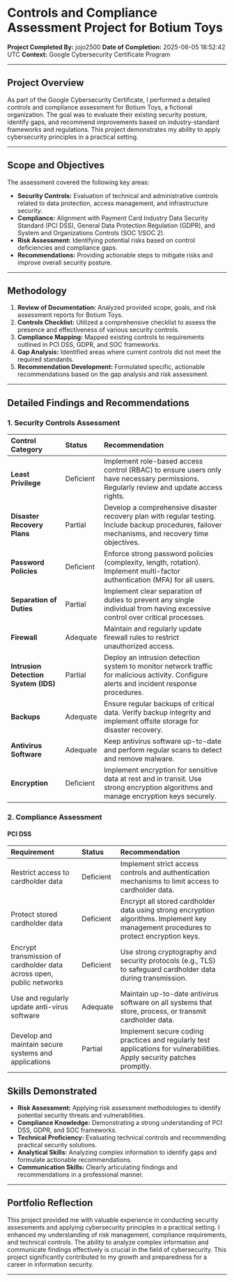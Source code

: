 # Controls and Compliance Assessment Project for Botium Toys

**Project Completed By:** jojo2500
**Date of Completion:** 2025-06-05 18:52:42 UTC
**Context:** Google Cybersecurity Certificate Program

---

## Project Overview

As part of the Google Cybersecurity Certificate, I performed a detailed controls and compliance assessment for Botium Toys, a fictional organization. The goal was to evaluate their existing security posture, identify gaps, and recommend improvements based on industry-standard frameworks and regulations. This project demonstrates my ability to apply cybersecurity principles in a practical setting.

---

## Scope and Objectives

The assessment covered the following key areas:
- **Security Controls:** Evaluation of technical and administrative controls related to data protection, access management, and infrastructure security.
- **Compliance:** Alignment with Payment Card Industry Data Security Standard (PCI DSS), General Data Protection Regulation (GDPR), and System and Organizations Controls (SOC 1/SOC 2).
- **Risk Assessment:** Identifying potential risks based on control deficiencies and compliance gaps.
- **Recommendations:** Providing actionable steps to mitigate risks and improve overall security posture.

---

## Methodology

1.  **Review of Documentation:** Analyzed provided scope, goals, and risk assessment reports for Botium Toys.
2.  **Controls Checklist:** Utilized a comprehensive checklist to assess the presence and effectiveness of various security controls.
3.  **Compliance Mapping:** Mapped existing controls to requirements outlined in PCI DSS, GDPR, and SOC frameworks.
4.  **Gap Analysis:** Identified areas where current controls did not meet the required standards.
5.  **Recommendation Development:** Formulated specific, actionable recommendations based on the gap analysis and risk assessment.

---

## Detailed Findings and Recommendations

### 1. Security Controls Assessment

| Control Category                   | Status     | Recommendation                                                                                                                               |
| :--------------------------------- | :--------- | :------------------------------------------------------------------------------------------------------------------------------------------- |
| **Least Privilege**                | Deficient  | Implement role-based access control (RBAC) to ensure users only have necessary permissions. Regularly review and update access rights.         |
| **Disaster Recovery Plans**        | Partial    | Develop a comprehensive disaster recovery plan with regular testing. Include backup procedures, failover mechanisms, and recovery time objectives. |
| **Password Policies**              | Deficient  | Enforce strong password policies (complexity, length, rotation). Implement multi-factor authentication (MFA) for all users.                    |
| **Separation of Duties**           | Partial    | Implement clear separation of duties to prevent any single individual from having excessive control over critical processes.                  |
| **Firewall**                       | Adequate   | Maintain and regularly update firewall rules to restrict unauthorized access.                                                                  |
| **Intrusion Detection System (IDS)** | Partial    | Deploy an intrusion detection system to monitor network traffic for malicious activity. Configure alerts and incident response procedures.     |
| **Backups**                        | Adequate   | Ensure regular backups of critical data. Verify backup integrity and implement offsite storage for disaster recovery.                           |
| **Antivirus Software**             | Adequate   | Keep antivirus software up-to-date and perform regular scans to detect and remove malware.                                                      |
| **Encryption**                     | Deficient  | Implement encryption for sensitive data at rest and in transit. Use strong encryption algorithms and manage encryption keys securely.            |

### 2. Compliance Assessment

#### PCI DSS

| Requirement                                                              | Status     | Recommendation                                                                                                                                                                                                                                                                |
| :----------------------------------------------------------------------- | :--------- | :---------------------------------------------------------------------------------------------------------------------------------------------------------------------------------------------------------------------------------------------------------------------------- |
| Restrict access to cardholder data                                       | Deficient  | Implement strict access controls and authentication mechanisms to limit access to cardholder data.                                                                                                                                                                          |
| Protect stored cardholder data                                           | Deficient  | Encrypt all stored cardholder data using strong encryption algorithms. Implement key management procedures to protect encryption keys.                                                                                                                                      |
| Encrypt transmission of cardholder data across open, public networks     | Deficient  | Use strong cryptography and security protocols (e.g., TLS) to safeguard cardholder data during transmission.                                                                                                                                                             |
| Use and regularly update anti-virus software                             | Adequate   | Maintain up-to-date antivirus software on all systems that store, process, or transmit cardholder data.                                                                                                                                                                      |
| Develop and maintain secure systems and applications                     | Partial    | Implement secure coding practices and regularly test applications for vulnerabilities. Apply security patches promptly.                                                                                                                                                            |                                                                                                                                                                                                                                                                                                                                                                                                                                                                                                                                                                                                                                                                                                                                                                                                                                                                                                                                                                                                                                                                                                                                                                                                                                                                                                                                                                                                                                                                                                                                                                                                                                                                                                                                                                                                                                                                                                                                                                                                                                                                                                                                                                                                                                                                                                                                                                                                                                                                                                                                                                                                                                                                                                                                                                                                                                                                                                                                                                                                                                                                                                                                                                                                                                                                                                                                                                                                                                                                                                                                                                                                                                                                                                                                                                                                                                                                                                                                                                                                                                                                                                                                                                                                                                                                                                                                                                                                                                                                                                                                                                                                                                                                                                                                                                                                                                                                                                                                                                                                                                                                                                                                                                                                                                                                                                                                                                                                                                                                                                                                                                                                                                                                                                                                                                                                                                                                                                                                                                                                                                                                                                                                                                                                                                                                                                                                                                                                                                                                                                                                                                                                                                                                                                                                                                                                                                                                                                                                                                                                                                                                                                                                                                                                                                                                                                                                                                                                                                                                                                                                                                                                                                                                                                                                                                                                                                                                                                                                                                                                                                                                                                                                                                                                                                                                                                                                                                                                                                                                                                                                                                                                                                                                                                                                                                                                                                                                                                                                                                                                                                                                                                                                                                                                                                                                                                                                                                                                                                                                                                                                                                                                                                                                                                                                                                                                                                                                                                                                                                                                                                                                                                                                                                                                                                                                                                                                                                                                                                                                                                                                                                                                                                                                                                                                                                                                                                                                                                                                                                                                                                                                                                                                                                                                                                                                                                                                                                                                                                                                                                                                                                                                                                                                                                                                                                                                                                                                                                                                                                                                                                                                                                                                                                                                                                                                                                                                                                                                                                                                                                                                                                                                                                                                                                                                                                                                                                                                                                                                                                                                                                                                                                                                                                                                                                                                                                                                                                                                                                                                                                                                                                                                                                                                                                                                                                                                                                                                                                                                                                                                                                                                                                                                                                                                                                                                                                                                                                                                                                                                                                                                                                                                                                                                                                                                                                                                                                                                                                                                                                                                                                                                                                                                                                                                                                                                                                                                                                                                                                                                                                                                                                                                                                                                                                                                                                                                                                                                                                                                                                                                                                                                                                                                                                                                                                                                                                                                                                                                                                                                                                                                                                                                                                                                                                                                                                                                                                                                                                                                                                                                                                                                                                                                                                                                                                                                                                                                                                                                                                                                                                                                                                                                                                                                                                                                                                                                                                                                                                                                                                                                                                                                                                                                                                                                                                                                                                                                                                                                                                                                                                                                                                                                                                                                                                                                                                                                                                                                                                                                                                                                                                                                                                                                                                                                                                                                                                                                                                                                                                                                                                                                                                                                                                                                                                                                                                                                                                                                                                                                                                                                                                                                                                                                                                                                                                                                                                                                                                                                                                                                                                                                                                                                                                                                                                                                                                                                                                                                                                                                                                                                                                                                                                                                                                                                                                                                                                                                                                                                                                                                                                                                                                                                                                                                                                                                                                                                                                                                                                                                                                                                                                                                                                                                                                                                                                                                                                                                                                                                                                                                                                                                                                                                                                                                                                                                                                                                                                                                                                                                                                                                                                                                                                                                                                                                                                                                                                                                                                                                                                                                                                                                                                                                                                                                                                                                                                                                                                                                                                                                                                                                                                                                                                                                                                                                                                                                                                                                                                                                                                                                                                                                                                                                                                                                                                                                                                                                                                                                                                                                                                                                                                                                                                                                                                                                                                                                                                                                                                                                                                                                                                                                                                                                                                                                                                                                                                                                                                                                                                                                                                                                                                                                                                                                                                                                                                                                                                                                                                                                                                                                                                                                                                                                                                                                                                                                                                                                                                                                                                                                                                                                                                                                                                                                                                                                                                                                                                                                                                                                                                                                                                                                                                                                                                                                                                                                                                                                                                                                                                                                                                                                                                                                                                                                                                                                                                                                                                                                                                                                                                                                                                                                                                                                                                                                                                                                                                                                                                                                                                                                                                                                                                                                                                                                                                                                                                                                                                                                                                                                                                                                                                                                                                                                                                                                                                                                                                                                                                                                                                                                                                                                                                                                                                                                                                                                                                                                                                                                                                                                                                                                                                                                                                                                                                                                                                                                                                                                                                                                                                                                                                                                                                                                                                                                                                                                                                                                                                                                                                                                                                                                                                                                                                                                                                                                                                                                                                                                                                                                                                                                                                                                                                                                                                                                                                                                                                                                                                                                                                                                                                                                                                                                                                                                                                                                                                                                                                                                                                                                                                                                                                                                                                                                                                                                                                                                                                                                                                                                                                                                                                                                                                                                                                                                                                                                                                                                                                                                                                                                                                                                                                                                                                                                                                                                                                                                                                                                                                                                                                                                                                                                                                                                                                                                                                                                                                                                                                                                                                                                                                                                                                                                                                                                                                                                                                                                                                                                                                                                                                                                                                                                                                                                                                                                                                                                                                                                                                                                                                                                                                                                                                                                                                                                                                                                                                                                                                                                                                                                                                                                                                                                                                                                                                                                                                                                                                                                                                                                                                                                                                                                                                                                                                                                                                                                                                                                                                                                                                                                                                                                                                                                                                                                                                                                                                                                                                                                                                                                                                                                                                                                                                                                                                                                                                                                                                                                                                                                                                                                                                                                                                                                                                                                                                                                                                                                                                                                                                                                                                                                                                                                                                                                                                                                                                                                                                                                                                                                                                                                                                                                                                                                                                                                                                                                                                                                                                                                                                                                                                                                                                                                                                                                                                                                                                                                                                                                                                                                                                                                                                                                                                                                                                                                                                                                                                                                                                                                                                                                                                                                                                                                                                                                                                                                                                                                                                                                                                                                                                                                                                                                                                                                                                                                                                                                                                                                                                                                                                                                                                                                                                                                                                                                                                                                                                                                                                                                                                                                                                                                                                                                                                                                                                                                                                                                                                                                                                                                                                                                                                                                                                                                                                                                                                                                                                                                                                                                                                                                                                                                                                                                                                                                                                                                                                                                                                                                                                                                                                                                                                                                                                                                                                                                                                                                                                                                                                                                                                                                                                                                                                                                                                                                                                                                                                                                                                                                                                                                                                                                                                                                                                                                                                                                                                                                                                                                                                                                                                                                                                                                                                                                                                                                                                                                                                                                                                                                                                                                                                                                                                                  |
## Skills Demonstrated

-   **Risk Assessment:** Applying risk assessment methodologies to identify potential security threats and vulnerabilities.
-   **Compliance Knowledge:** Demonstrating a strong understanding of PCI DSS, GDPR, and SOC frameworks.
-   **Technical Proficiency:** Evaluating technical controls and recommending practical security solutions.
-   **Analytical Skills:** Analyzing complex information to identify gaps and formulate actionable recommendations.
-   **Communication Skills:** Clearly articulating findings and recommendations in a professional manner.

---

## Portfolio Reflection

This project provided me with valuable experience in conducting security assessments and applying cybersecurity principles in a practical setting. I enhanced my understanding of risk management, compliance requirements, and technical controls. The ability to analyze complex information and communicate findings effectively is crucial in the field of cybersecurity. This project significantly contributed to my growth and preparedness for a career in information security.

---

